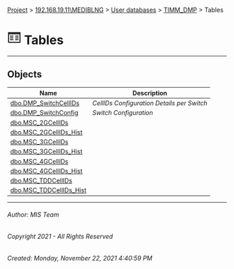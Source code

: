 #### 

[Project](../../../../index.md) > [192.168.19.11\\MEDIBLNG](../../../index.md) > [User databases](../../index.md) > [TIMM_DMP](../index.md) > Tables

# ![Tables](../../../../Images/Table32.png) Tables

---

## <a name="#objects"></a>Objects

| Name | Description |
|---|---|
| [dbo.DMP_SwitchCellIDs](DMP_SwitchCellIDs.md) | _CellIDs Configuration Details per Switch_ |
| [dbo.DMP_SwitchConfig](DMP_SwitchConfig.md) | _Switch Configuration_ |
| [dbo.MSC_2GCellIDs](MSC_2GCellIDs.md) |  |
| [dbo.MSC_2GCellIDs_Hist](MSC_2GCellIDs_Hist.md) |  |
| [dbo.MSC_3GCellIDs](MSC_3GCellIDs.md) |  |
| [dbo.MSC_3GCellIDs_Hist](MSC_3GCellIDs_Hist.md) |  |
| [dbo.MSC_4GCellIDs](MSC_4GCellIDs.md) |  |
| [dbo.MSC_4GCellIDs_Hist](MSC_4GCellIDs_Hist.md) |  |
| [dbo.MSC_TDDCellIDs](MSC_TDDCellIDs.md) |  |
| [dbo.MSC_TDDCellIDs_Hist](MSC_TDDCellIDs_Hist.md) |  |


---

###### Author:  MIS Team

###### Copyright 2021 - All Rights Reserved

###### Created: Monday, November 22, 2021 4:40:59 PM

